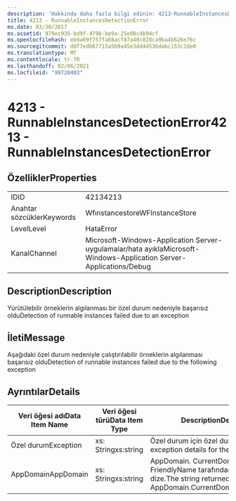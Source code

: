```yaml
---
description: 'Hakkında daha fazla bilgi edinin: 4213-RunnableInstancesDetectionError'
title: 4213 - RunnableInstancesDetectionError
ms.date: 03/30/2017
ms.assetid: 979ec935-bd9f-4798-be9a-25e08c4b94cf
ms.openlocfilehash: eb9a69f757fa88acf87a40c828ca9ba4b626e76c
ms.sourcegitcommit: ddf7edb67715a5b9a45e3dd44536dabc153c1de0
ms.translationtype: MT
ms.contentlocale: tr-TR
ms.lasthandoff: 02/06/2021
ms.locfileid: "99720403"
---
```

# <a name="4213---runnableinstancesdetectionerror"></a><span data-ttu-id="1ca64-103">4213 - RunnableInstancesDetectionError</span><span class="sxs-lookup"><span data-stu-id="1ca64-103">4213 - RunnableInstancesDetectionError</span></span>

## <a name="properties"></a><span data-ttu-id="1ca64-104">Özellikler</span><span class="sxs-lookup"><span data-stu-id="1ca64-104">Properties</span></span>  
  
|||  
|-|-|  
|<span data-ttu-id="1ca64-105">ID</span><span class="sxs-lookup"><span data-stu-id="1ca64-105">ID</span></span>|<span data-ttu-id="1ca64-106">4213</span><span class="sxs-lookup"><span data-stu-id="1ca64-106">4213</span></span>|  
|<span data-ttu-id="1ca64-107">Anahtar sözcükler</span><span class="sxs-lookup"><span data-stu-id="1ca64-107">Keywords</span></span>|<span data-ttu-id="1ca64-108">Wfınstancestore</span><span class="sxs-lookup"><span data-stu-id="1ca64-108">WFInstanceStore</span></span>|  
|<span data-ttu-id="1ca64-109">Level</span><span class="sxs-lookup"><span data-stu-id="1ca64-109">Level</span></span>|<span data-ttu-id="1ca64-110">Hata</span><span class="sxs-lookup"><span data-stu-id="1ca64-110">Error</span></span>|  
|<span data-ttu-id="1ca64-111">Kanal</span><span class="sxs-lookup"><span data-stu-id="1ca64-111">Channel</span></span>|<span data-ttu-id="1ca64-112">Microsoft-Windows-Application Server-uygulamalar/hata ayıkla</span><span class="sxs-lookup"><span data-stu-id="1ca64-112">Microsoft-Windows-Application Server-Applications/Debug</span></span>|  
  
## <a name="description"></a><span data-ttu-id="1ca64-113">Description</span><span class="sxs-lookup"><span data-stu-id="1ca64-113">Description</span></span>  

 <span data-ttu-id="1ca64-114">Yürütülebilir örneklerin algılanması bir özel durum nedeniyle başarısız oldu</span><span class="sxs-lookup"><span data-stu-id="1ca64-114">Detection of runnable instances failed due to an exception</span></span>  
  
## <a name="message"></a><span data-ttu-id="1ca64-115">İleti</span><span class="sxs-lookup"><span data-stu-id="1ca64-115">Message</span></span>  

 <span data-ttu-id="1ca64-116">Aşağıdaki özel durum nedeniyle çalıştırılabilir örneklerin algılanması başarısız oldu</span><span class="sxs-lookup"><span data-stu-id="1ca64-116">Detection of runnable instances failed due to the following exception</span></span>  
  
## <a name="details"></a><span data-ttu-id="1ca64-117">Ayrıntılar</span><span class="sxs-lookup"><span data-stu-id="1ca64-117">Details</span></span>  
  
|<span data-ttu-id="1ca64-118">Veri öğesi adı</span><span class="sxs-lookup"><span data-stu-id="1ca64-118">Data Item Name</span></span>|<span data-ttu-id="1ca64-119">Veri öğesi türü</span><span class="sxs-lookup"><span data-stu-id="1ca64-119">Data Item Type</span></span>|<span data-ttu-id="1ca64-120">Description</span><span class="sxs-lookup"><span data-stu-id="1ca64-120">Description</span></span>|  
|--------------------|--------------------|-----------------|  
|<span data-ttu-id="1ca64-121">Özel durum</span><span class="sxs-lookup"><span data-stu-id="1ca64-121">Exception</span></span>|<span data-ttu-id="1ca64-122">xs: String</span><span class="sxs-lookup"><span data-stu-id="1ca64-122">xs:string</span></span>|<span data-ttu-id="1ca64-123">Özel durum için özel durum ayrıntıları</span><span class="sxs-lookup"><span data-stu-id="1ca64-123">The exception details for the exception</span></span>|  
|<span data-ttu-id="1ca64-124">AppDomain</span><span class="sxs-lookup"><span data-stu-id="1ca64-124">AppDomain</span></span>|<span data-ttu-id="1ca64-125">xs: String</span><span class="sxs-lookup"><span data-stu-id="1ca64-125">xs:string</span></span>|<span data-ttu-id="1ca64-126">AppDomain. CurrentDomain. FriendlyName tarafından döndürülen dize.</span><span class="sxs-lookup"><span data-stu-id="1ca64-126">The string returned by AppDomain.CurrentDomain.FriendlyName.</span></span>|
